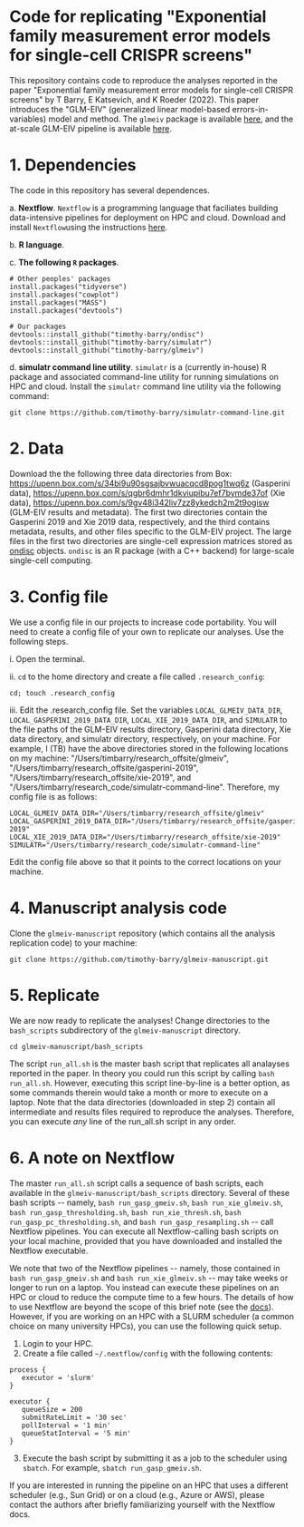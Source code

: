 # Code for replicating "Exponential family measurement error models for single-cell CRISPR screens"

This repository contains code to reproduce the analyses reported in the paper "Exponential family measurement error models for single-cell CRISPR screens" by T Barry, E Katsevich, and K Roeder (2022). This paper introduces the "GLM-EIV" (generalized linear model-based errors-in-variables) model and method. The `glmeiv` package is available [here](https://github.com/timothy-barry/glmeiv), and the at-scale GLM-EIV pipeline is available [here](https://github.com/timothy-barry/glmeiv-pipeline).

# 1. Dependencies

The code in this repository has several dependences.

a. **Nextflow**. `Nextflow` is a programming language that faciliates building data-intensive pipelines for deployment on HPC and cloud. Download and install `Nextflow`using the instructions [here](https://github.com/timothy-barry/glmeiv).

b. **R language**.

c. **The following `R` packages**.
```
# Other peoples' packages
install.packages("tidyverse")
install.packages("cowplot")
install.packages("MASS")
install.packages("devtools")

# Our packages
devtools::install_github("timothy-barry/ondisc")
devtools::install_github("timothy-barry/simulatr")
devtools::install_github("timothy-barry/glmeiv")
```

d. **simulatr command line utility**. `simulatr` is a (currently in-house) R package and associated command-line utility for running simulations on HPC and cloud. Install the `simulatr` command line utility via the following command:
```
git clone https://github.com/timothy-barry/simulatr-command-line.git
```

# 2. Data

Download the the following three data directories from Box: https://upenn.box.com/s/34bi9u90sgsajbvwuacqcd8pog1twq6z (Gasperini data), https://upenn.box.com/s/qgbr6dmhr1dkviupibu7ef7bymde37of (Xie data), https://upenn.box.com/s/9gv48i342liv7zz8ykedch2m2t9ogisw (GLM-EIV results and metadata). The first two directories contain the Gasperini 2019 and Xie 2019 data, respectively, and the third contains metadata, results, and other files specific to the GLM-EIV project. The large files in the first two directories are single-cell expression matrices stored as [ondisc](https://github.com/timothy-barry/ondisc) objects. `ondisc` is an R package (with a C++ backend) for large-scale single-cell computing.

# 3. Config file

We use a config file in our projects to increase code portability. You will need to create a config file of your own to replicate our analyses. Use the following steps.

i. Open the terminal.

ii. `cd` to the home directory and create a file called `.research_config`:
```
cd; touch .research_config
```
iii. Edit the .research_config file. Set the variables `LOCAL_GLMEIV_DATA_DIR`, `LOCAL_GASPERINI_2019_DATA_DIR`, `LOCAL_XIE_2019_DATA_DIR`, and `SIMULATR` to the file paths of the GLM-EIV results directory, Gasperini data directory, Xie data directory, and simulatr directory, respectively, on your machine. For example, I (TB) have the above directories stored in the following locations on my machine: "/Users/timbarry/research_offsite/glmeiv", "/Users/timbarry/research_offsite/gasperini-2019", "/Users/timbarry/research_offsite/xie-2019", and "/Users/timbarry/research_code/simulatr-command-line". Therefore, my config file is as follows:  

```
LOCAL_GLMEIV_DATA_DIR="/Users/timbarry/research_offsite/glmeiv"
LOCAL_GASPERINI_2019_DATA_DIR="/Users/timbarry/research_offsite/gasperini-2019"
LOCAL_XIE_2019_DATA_DIR="/Users/timbarry/research_offsite/xie-2019"
SIMULATR="/Users/timbarry/research_code/simulatr-command-line"
```

Edit the config file above so that it points to the correct locations on your machine.

# 4. Manuscript analysis code
Clone the `glmeiv-manuscript` repository (which contains all the analysis replication code) to your machine:
```
git clone https://github.com/timothy-barry/glmeiv-manuscript.git
```
# 5. Replicate

We are now ready to replicate the analyses! Change directories to the `bash_scripts` subdirectory of the `glmeiv-manuscript` directory.
```
cd glmeiv-manuscript/bash_scripts
```
The script `run_all.sh` is the master bash script that replicates all analayses reported in the paper. In theory you could run this script by calling `bash run_all.sh`. However, executing this script line-by-line is a better option, as some commands therein would take a month or more to execute on a laptop. Note that the data directories (downloaded in step 2) contain all intermediate and results files required to reproduce the analyses. Therefore, you can execute _any_ line of the run_all.sh script in any order.

# 6. A note on Nextflow
The master `run_all.sh` script calls a sequence of bash scripts, each available in the `glmeiv-manuscript/bash_scripts` directory. Several of these bash scripts -- namely, `bash run_gasp_gmeiv.sh`, `bash run_xie_glmeiv.sh`, `bash run_gasp_thresholding.sh`, `bash run_xie_thresh.sh`, `bash run_gasp_pc_thresholding.sh`, and `bash run_gasp_resampling.sh` -- call Nextflow pipelines. You can execute all Nextflow-calling bash scripts on your local machine, provided that you have downloaded and installed the Nextflow executable.

We note that two of the Nextflow pipelines -- namely, those contained in `bash run_gasp_gmeiv.sh` and `bash run_xie_glmeiv.sh` -- may take weeks or longer to run on a laptop. You instead can execute these pipelines on an HPC or cloud to reduce the compute time to a few hours. The details of how to use Nextflow are beyond the scope of this brief note (see the [docs](https://www.nextflow.io/docs/latest/index.html)). However, if you are working on an HPC with a SLURM scheduler (a common choice on many university HPCs), you can use the following quick setup.

1. Login to your HPC.
2. Create a file called `~/.nextflow/config` with the following contents:

```
process {
   executor = 'slurm'
}

executor {
   queueSize = 200
   submitRateLimit = '30 sec'
   pollInterval = '1 min'
   queueStatInterval = '5 min'
}
```
3. Execute the bash script by submitting it as a job to the scheduler using `sbatch`. For example, `sbatch run_gasp_gmeiv.sh`.

If you are interested in running the pipeline on an HPC that uses a different scheduler (e.g., Sun Grid) or on a cloud (e.g., Azure or AWS), please contact the authors after briefly familiarizing yourself with the Nextflow docs.
